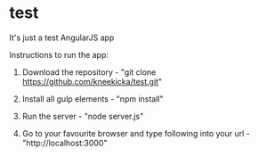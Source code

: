 # test
It's just a test AngularJS app

Instructions to run the app:

1) Download the repository - "git clone https://github.com/kneekicka/test.git"

2) Install all gulp elements - "npm install"

3) Run the server - "node server.js"

4) Go to your favourite browser and type following into your url - "http://localhost:3000"
